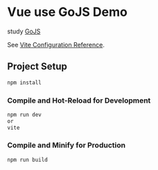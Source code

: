 # Vue use GoJS Demo

study  [GoJS](https://gojs.net)

See [Vite Configuration Reference](https://vitejs.dev/config/).

## Project Setup

```sh
npm install
```

### Compile and Hot-Reload for Development

```sh
npm run dev
or
vite
```

### Compile and Minify for Production

```sh
npm run build
```
